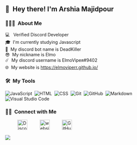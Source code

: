 <h2>👋 &nbsp;Hey there! I'm Arshia Majidpour</h2>
<h3>👨🏻‍💻 &nbsp;About Me </h3>

💻 &nbsp; Verified Discord Developer\
🎓 &nbsp;I'm currently studying Javascript\
🤖 &nbsp;My discord bot name is DeadKiller\
😎 &nbsp;My nickname is Elmo \
☄️ &nbsp;My discord username is ElmoVipeя#9402\
🌐 &nbsp;My website is https://elmoviperr.github.io/


<h3>🛠️ &nbsp;My Tools </h3>

![JavaScript](https://img.shields.io/badge/-JavaScript-05122A?style=flat&logo=javascript)&nbsp;
![HTML](https://img.shields.io/badge/-HTML-05122A?style=flat&logo=HTML5)&nbsp;
![CSS](https://img.shields.io/badge/-CSS-05122A?style=flat&logo=CSS3&logoColor=1572B6)&nbsp;
![Git](https://img.shields.io/badge/-Git-05122A?style=flat&logo=git)&nbsp;
![GitHub](https://img.shields.io/badge/-GitHub-05122A?style=flat&logo=github)&nbsp;
![Markdown](https://img.shields.io/badge/-Markdown-05122A?style=flat&logo=markdown)\
![Visual Studio Code](https://img.shields.io/badge/-Visual%20Studio%20Code-05122A?style=flat&logo=visual-studio-code&logoColor=007ACC)&nbsp;

<h3> 🤝🏻 &nbsp;Connect with Me </h3>

</a>&nbsp;&nbsp;&nbsp;&nbsp;&nbsp;&nbsp;&nbsp;&nbsp;&nbsp;
<a href="https://discord.com/users/556854910805737478" target="_blank"><img alt="Discord" title="Discord" height="32" width="32" src="https://raw.githubusercontent.com/peterthehan/peterthehan/master/assets/discord.svg"></a>&nbsp;&nbsp;&nbsp;&nbsp;&nbsp;&nbsp;&nbsp;&nbsp;&nbsp;
<a href="https://elmoviperr.github.io/" target="_blank"><img alt="website" title="website" height="32" width="32" src="http://cdn.onlinewebfonts.com/svg/img_190618.png"></a>&nbsp;&nbsp;&nbsp;&nbsp;&nbsp;&nbsp;&nbsp;&nbsp;&nbsp;
<a href="https://github.com/https://github.com/ElmoViperr"><img alt="GitHub" title="GitHub" height="32" width="32" src="https://raw.githubusercontent.com/peterthehan/peterthehan/master/assets/github.svg"></a>
</p>

<img src="https://discord.c99.nl/widget/theme-3/696605232372908032.png" >


